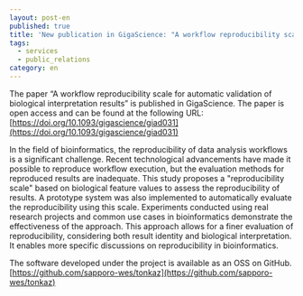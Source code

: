 ```yaml
---
layout: post-en
published: true
title: 'New publication in GigaScience: "A workflow reproducibility scale for automatic validation of biological interpretation results"'
tags:
  - services
  - public_relations
category: en
---
```

The paper “A workflow reproducibility scale for automatic validation of biological interpretation results” is published in GigaScience. The paper is open access and can be found at the following URL: [https://doi.org/10.1093/gigascience/giad031](https://doi.org/10.1093/gigascience/giad031)

In the field of bioinformatics, the reproducibility of data analysis workflows is a significant challenge. Recent technological advancements have made it possible to reproduce workflow execution, but the evaluation methods for reproduced results are inadequate. This study proposes a "reproducibility scale" based on biological feature values to assess the reproducibility of results. A prototype system was also implemented to automatically evaluate the reproducibility using this scale. Experiments conducted using real research projects and common use cases in bioinformatics demonstrate the effectiveness of the approach. This approach allows for a finer evaluation of reproducibility, considering both result identity and biological interpretation. It enables more specific discussions on reproducibility in bioinformatics.

The software developed under the project is available as an OSS on GitHub. [https://github.com/sapporo-wes/tonkaz](https://github.com/sapporo-wes/tonkaz)
